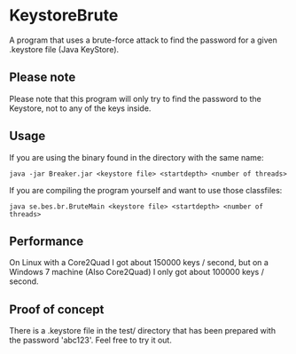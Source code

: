KeystoreBrute
=============
A program that uses a brute-force attack to find the password for a given .keystore file (Java KeyStore).

Please note
-----------
Please note that this program will only try to find the password to the Keystore,
not to any of the keys inside.

Usage
-----
If you are using the binary found in the directory with the same name:

    java -jar Breaker.jar <keystore file> <startdepth> <number of threads>

If you are compiling the program yourself and want to use those classfiles:

    java se.bes.br.BruteMain <keystore file> <startdepth> <number of threads>

Performance
-----------
On Linux with a Core2Quad I got about 150000 keys / second, 
but on a Windows 7 machine (Also Core2Quad) I only got about 100000 keys / second.

Proof of concept
----------------
There is a .keystore file in the test/ directory that has been prepared with the
password 'abc123'. Feel free to try it out.